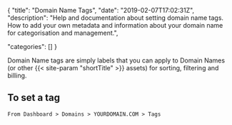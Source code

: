 {
"title": "Domain Name Tags",
"date": "2019-02-07T17:02:31Z",
"description": "Help and documentation about setting domain name tags.  How to add your own metadata and information about your domain name for categorisation and management.",

"categories": []
}


Domain Name tags are simply labels that you can apply to Domain Names (or other {{< site-param "shortTitle" >}} assets) for sorting, filtering and billing.

## To set a tag

    From Dashboard > Domains > YOURDOMAIN.COM > Tags


